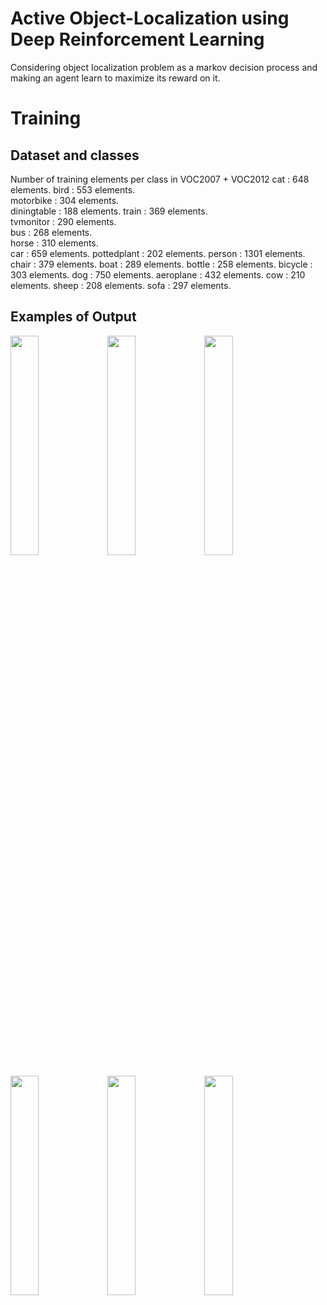 # Active Object-Localization using Deep Reinforcement Learning
Considering object localization problem as a markov decision process and making an agent learn to maximize its reward on it.

# Training 



## Dataset and classes
Number of training elements per class in VOC2007 + VOC2012
cat : 648 elements.
bird : 553 elements.       
motorbike : 304 elements.  
diningtable : 188 elements.
train : 369 elements.      
tvmonitor : 290 elements.  
bus : 268 elements.        
horse : 310 elements.      
car : 659 elements.
pottedplant : 202 elements.
person : 1301 elements.
chair : 379 elements.
boat : 289 elements.
bottle : 258 elements.
bicycle : 303 elements.
dog : 750 elements.
aeroplane : 432 elements.
cow : 210 elements.
sheep : 208 elements.
sofa : 297 elements.



## Examples of Output
<p float="left">
  <img src="https://github.com/raysr/Active-Object-Localization-Deep-Reinforcement-Learning/blob/master/media/movie_0.gif" width="30%" />
  <img src="https://github.com/raysr/Active-Object-Localization-Deep-Reinforcement-Learning/blob/master/media/movie_1.gif" width="30%" /> 
  <img src="https://github.com/raysr/Active-Object-Localization-Deep-Reinforcement-Learning/blob/master/media/movie_2.gif" width="30%"/>
</p>


<p float="left">
<img src="https://github.com/raysr/Active-Object-Localization-Deep-Reinforcement-Learning/blob/master/media/movie_3.gif"  width="30%"/>
  <img src="https://github.com/raysr/Active-Object-Localization-Deep-Reinforcement-Learning/blob/master/media/movie_4.gif" width="30%" /> 
  <img src="https://github.com/raysr/Active-Object-Localization-Deep-Reinforcement-Learning/blob/master/media/movie_6.gif" width="30%" />
</p>
